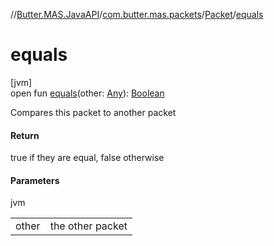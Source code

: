 //[Butter.MAS.JavaAPI](../../../index.md)/[com.butter.mas.packets](../index.md)/[Packet](index.md)/[equals](equals.md)

# equals

[jvm]\
open fun [equals](equals.md)(other: [Any](https://kotlinlang.org/api/core/kotlin-stdlib/kotlin/-any/index.html)): [Boolean](https://kotlinlang.org/api/core/kotlin-stdlib/kotlin/-boolean/index.html)

Compares this packet to another packet

#### Return

true if they are equal, false otherwise

#### Parameters

jvm

| | |
|---|---|
| other | the other packet |